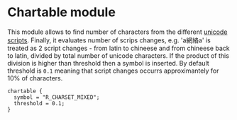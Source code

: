 # Chartable module

This module allows to find number of characters from the different [unicode scripts](http://www.unicode.org/reports/tr24/). Finally, it evaluates number of scrips changes, e.g. 'a網絡a' is treated as 2 script changes - from latin to chineese and from chineese back to latin, divided by total number of unicode characters. If the product of this division is higher than threshold then a symbol is inserted. By default threshold is `0.1` meaning that script changes occurrs approximantely for 10% of characters.

~~~ucl
chartable {
  symbol = "R_CHARSET_MIXED";
  threshold = 0.1;
}
~~~
